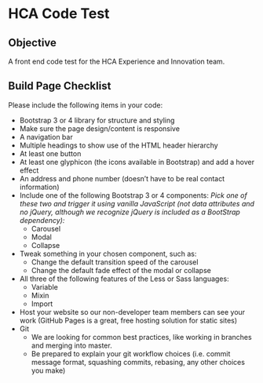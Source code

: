 # HCA Code Test

## Objective
A front end code test for the HCA Experience and Innovation team.

## Build Page Checklist
Please include the following items in your code:
- Bootstrap 3 or 4 library for structure and styling
- Make sure the page design/content is responsive
- A navigation bar
- Multiple headings to show use of the HTML header hierarchy
- At least one button
- At least one glyphicon (the icons available in Bootstrap) and add a hover effect
- An address and phone number (doesn’t have to be real contact information)
- Include one of the following Bootstrap 3 or 4 components:
*Pick one of these two and trigger it using vanilla JavaScript (not data attributes and no jQuery, although we recognize jQuery is included as a BootStrap dependency):*
    - Carousel
    - Modal
    - Collapse
- Tweak something in your chosen component, such as:
    - Change the default transition speed of the carousel
    - Change the default fade effect of the modal or collapse
- All three of the following features of the Less or Sass languages:
    - Variable
    - Mixin
    - Import
- Host your website so our non-developer team members can see your work (GitHub Pages is a great, free hosting solution for static sites)
- Git
    - We are looking for common best practices, like working in branches and merging into master.  
    - Be prepared to explain your git workflow choices (i.e. commit message format, squashing commits, rebasing, any other choices you make)
